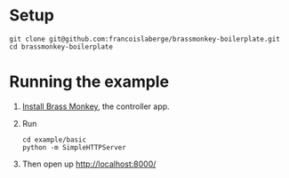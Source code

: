 # Setup

    git clone git@github.com:francoislaberge/brassmonkey-boilerplate.git
    cd brassmonkey-boilerplate

# Running the example

 1. [Install Brass Monkey](http://playbrassmonkey.com/getapp), the controller app.

 2. Run

        cd example/basic
        python -m SimpleHTTPServer


 3. Then open up [http://localhost:8000/](http:localhost:8000/)

